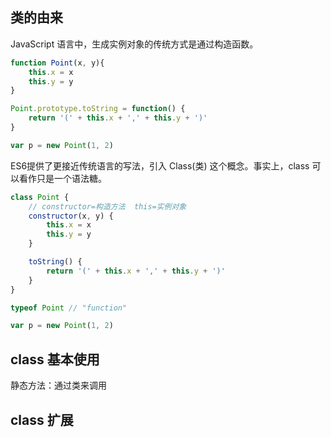 ## 类的由来
JavaScript 语言中，生成实例对象的传统方式是通过构造函数。
```JavaScript
function Point(x, y){
    this.x = x
    this.y = y
}

Point.prototype.toString = function() {
    return '(' + this.x + ',' + this.y + ')'
}

var p = new Point(1, 2)
```

ES6提供了更接近传统语言的写法，引入 Class(类) 这个概念。事实上，class 可以看作只是一个语法糖。
```JavaScript
class Point {
    // constructor=构造方法  this=实例对象
    constructor(x, y) {
        this.x = x
        this.y = y
    }

    toString() {
        return '(' + this.x + ',' + this.y + ')'
    }
}

typeof Point // "function"

var p = new Point(1, 2)
```
## class 基本使用

静态方法：通过类来调用

## class 扩展